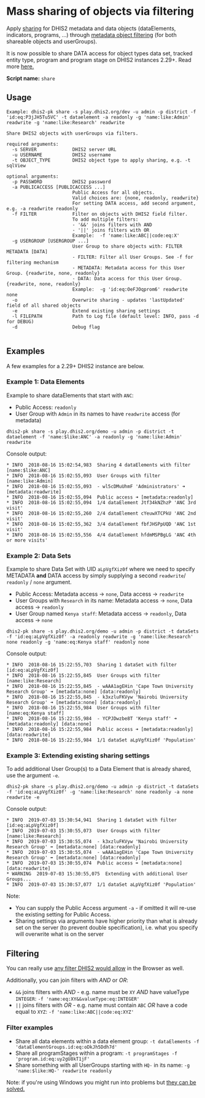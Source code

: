 # Mass sharing of objects via filtering

Apply [sharing](https://docs.dhis2.org/master/en/user/html/sharing.html)
for DHIS2 metadata and data objects (dataElements, indicators, programs, ...) through 
[metadata object filtering](https://docs.dhis2.org/master/en/developer/html/dhis2_developer_manual_full.html#webapi_metadata_object_filter)
(for both shareable objects and userGroups).

It is now possible to share DATA access for object types data set,
tracked entity type, program and program stage on DHIS2 instances 2.29+. Read more
[here.](https://docs.dhis2.org/2.29/en/user/html/sharing.html)

**Script name:** `share`

## Usage

```
Example: dhis2-pk share -s play.dhis2.org/dev -u admin -p district -f 'id:eq:P3jJH5Tu5VC' -t dataelement -a readonly -g 'name:like:Admin' readwrite -g 'name:like:Research' readwrite

Share DHIS2 objects with userGroups via filters.

required arguments:
  -s SERVER             DHIS2 server URL
  -u USERNAME           DHIS2 username
  -t OBJECT_TYPE        DHIS2 object type to apply sharing, e.g. -t sqlView

optional arguments:
  -p PASSWORD           DHIS2 password
  -a PUBLICACCESS [PUBLICACCESS ...]
                        Public Access for all objects. 
                        Valid choices are: {none, readonly, readwrite}
                        For setting DATA access, add second argument, e.g. -a readwrite readonly
  -f FILTER             Filter on objects with DHIS2 field filter.
                        To add multiple filters:
                        - '&&' joins filters with AND
                        - '||' joins filters with OR
                        Example:  -f 'name:like:ABC||code:eq:X'
  -g USERGROUP [USERGROUP ...]
                        User Group to share objects with: FILTER METADATA [DATA]
                        - FILTER: Filter all User Groups. See -f for filtering mechanism
                        - METADATA: Metadata access for this User Group. {readwrite, none, readonly}
                        - DATA: Data access for this User Group. {readwrite, none, readonly}
                        Example:  -g 'id:eq:OeFJOqprom6' readwrite none
  -o                    Overwrite sharing - updates 'lastUpdated' field of all shared objects
  -e                    Extend existing sharing settings
  -l FILEPATH           Path to Log file (default level: INFO, pass -d for DEBUG)
  -d                    Debug flag


```

## Examples

A few examples for a 2.29+ DHIS2 instance are below.

### Example 1: Data Elements

Example to share dataElements that start with `ANC`:

* Public Access: `readonly`
* User Group with `Admin` in its names to have `readwrite` access (for metadata)

`
dhis2-pk share -s play.dhis2.org/demo -u admin -p district -t dataelement -f 'name:$like:ANC' -a readonly -g 'name:like:Admin' readwrite 
`

Console output:

```
* INFO  2018-08-16 15:02:54,983  Sharing 4 dataElements with filter [name:$like:ANC]
* INFO  2018-08-16 15:02:55,093  User Groups with filter [name:like:Admin]
* INFO  2018-08-16 15:02:55,093  - wl5cDMuUhmF 'Administrators' ➜ [metadata:readwrite]
* INFO  2018-08-16 15:02:55,094  Public access ➜ [metadata:readonly]
* INFO  2018-08-16 15:02:55,094  1/4 dataElement Jtf34kNZhzP 'ANC 3rd visit'
* INFO  2018-08-16 15:02:55,260  2/4 dataElement cYeuwXTCPkU 'ANC 2nd visit'
* INFO  2018-08-16 15:02:55,362  3/4 dataElement fbfJHSPpUQD 'ANC 1st visit'
* INFO  2018-08-16 15:02:55,556  4/4 dataElement hfdmMSPBgLG 'ANC 4th or more visits'
```

### Example 2: Data Sets

Example to share Data Set with UID `aLpVgfXiz0f` where we need to specify METADATA **and** DATA access 
by simply supplying a second `readwrite`/ `readonly` / `none` argument.

* Public Access: Metadata access -> `none`, Data access -> `readwrite`
* User Groups with `Research` in its name: Metadata access -> `none`, Data access -> `readonly`
* User Group named `Kenya staff`: Metadata access -> `readonly`, Data access -> `none`


`
dhis2-pk share -s play.dhis2.org/demo -u admin -p district -t dataSets -f 'id:eq:aLpVgfXiz0f' -a readonly readwrite -g 'name:like:Research' none readonly -g 'name:eq:Kenya staff' readonly none
`

Console output:

```
* INFO  2018-08-16 15:22:55,703  Sharing 1 dataSet with filter [id:eq:aLpVgfXiz0f]
* INFO  2018-08-16 15:22:55,845  User Groups with filter [name:like:Research]
* INFO  2018-08-16 15:22:55,845  - wAAA1agEHin 'Cape Town University Research Group' ➜ [metadata:none] [data:readonly]
* INFO  2018-08-16 15:22:55,845  - k3xzluFKVyw 'Nairobi University Research Group' ➜ [metadata:none] [data:readonly]
* INFO  2018-08-16 15:22:55,984  User Groups with filter [name:eq:Kenya staff]
* INFO  2018-08-16 15:22:55,984  - YCPJDwzbe8T 'Kenya staff' ➜ [metadata:readonly] [data:none]
* INFO  2018-08-16 15:22:55,984  Public access ➜ [metadata:readonly] [data:readwrite]
* INFO  2018-08-16 15:22:55,984  1/1 dataSet aLpVgfXiz0f 'Population'
```

### Example 3: Extending existing sharing settings

To add additional User Group(s) to a Data Element that is already shared, use the argument `-e`.

`
dhis2-pk share -s play.dhis2.org/demo -u admin -p district -t dataSets -f 'id:eq:aLpVgfXiz0f' -g 'name:like:Research' none readonly -a none readwrite -e
`

Console output:

```
* INFO  2019-07-03 15:30:54,941  Sharing 1 dataSet with filter [id:eq:aLpVgfXiz0f]
* INFO  2019-07-03 15:30:55,073  User Groups with filter [name:like:Research]
* INFO  2019-07-03 15:30:55,074  - k3xzluFKVyw 'Nairobi University Research Group' ➡️️ [metadata:none] [data:readonly]
* INFO  2019-07-03 15:30:55,074  - wAAA1agEHin 'Cape Town University Research Group' ➡️️ [metadata:none] [data:readonly]
* INFO  2019-07-03 15:30:55,074  Public access ➡️️ [metadata:none] [data:readwrite]
* WARNING  2019-07-03 15:30:55,075  Extending with additional User Groups...
* INFO  2019-07-03 15:30:57,077  1/1 dataSet aLpVgfXiz0f 'Population'
```

Note: 
* You can supply the Public Access argument `-a` - if omitted it will re-use the existing setting for Public Access.
* Sharing settings via arguments have higher priority than what is already set on the server (to prevent double specification), i.e. what you specify will overwrite what is on the server

## Filtering

You can really use [any filter DHIS2 would allow]((https://docs.dhis2.org/master/en/developer/html/dhis2_developer_manual_full.html#webapi_metadata_object_filter)) in the Browser as well.

Additionally, you can join filters with *AND* or *OR*:
* `&&` joins filters with *AND* - e.g. name must be `XY` *AND* have valueType `INTEGER`: `-f 'name:eq:XY&&valueType:eq:INTEGER'`
* `||` joins filters with *OR* - e.g. name must contain `ABC` *OR* have a code equal to `XYZ`: `-f 'name:like:ABC||code:eq:XYZ'`

### Filter examples

* Share all data elements within a data element group: `-t dataElements -f 'dataElementGroups.id:eq:oDkJh5Ddh7d'`
* Share all programStages within a program: `-t programStages -f 'program.id:eq:uy2gU8kT1jF'`
* Share something with all UserGroups starting with `HQ-` in its name: `-g 'name:$like:HQ-' readwrite readonly`

Note: if you're using Windows you might run into problems but [they can be solved.](https://github.com/davidhuser/dhis2-pk/blob/master/docs/installation.md#windows)
